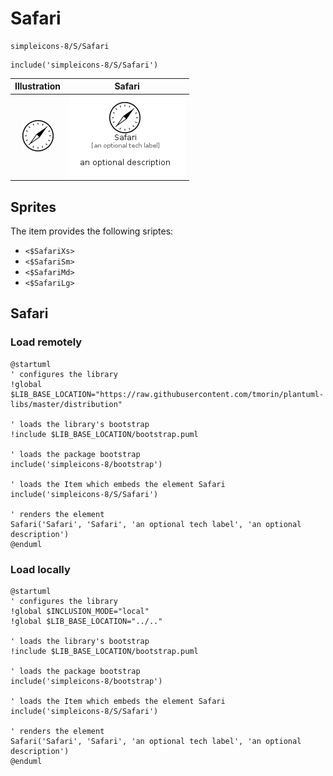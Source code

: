 # Safari


```text
simpleicons-8/S/Safari
```

```text
include('simpleicons-8/S/Safari')
```



| Illustration | Safari |
| :---: | :---: |
| ![illustration for Illustration](../../simpleicons-8/S/Safari.png) | ![illustration for Safari](../../simpleicons-8/S/Safari.Local.png) |



## Sprites
The item provides the following sriptes:

- `<$SafariXs>`
- `<$SafariSm>`
- `<$SafariMd>`
- `<$SafariLg>`





## Safari

### Load remotely
```plantuml
@startuml
' configures the library
!global $LIB_BASE_LOCATION="https://raw.githubusercontent.com/tmorin/plantuml-libs/master/distribution"

' loads the library's bootstrap
!include $LIB_BASE_LOCATION/bootstrap.puml

' loads the package bootstrap
include('simpleicons-8/bootstrap')

' loads the Item which embeds the element Safari
include('simpleicons-8/S/Safari')

' renders the element
Safari('Safari', 'Safari', 'an optional tech label', 'an optional description')
@enduml
```

### Load locally
```plantuml
@startuml
' configures the library
!global $INCLUSION_MODE="local"
!global $LIB_BASE_LOCATION="../.."

' loads the library's bootstrap
!include $LIB_BASE_LOCATION/bootstrap.puml

' loads the package bootstrap
include('simpleicons-8/bootstrap')

' loads the Item which embeds the element Safari
include('simpleicons-8/S/Safari')

' renders the element
Safari('Safari', 'Safari', 'an optional tech label', 'an optional description')
@enduml
```

